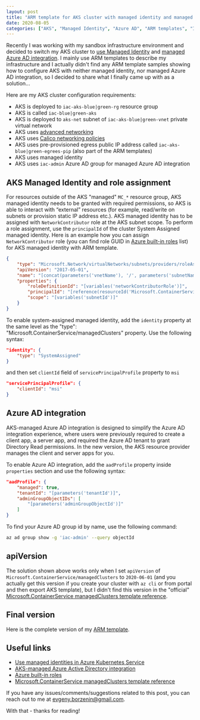 ```yaml
---
layout: post
title: "ARM template for AKS cluster with managed identity and managed Azure AD integration"
date: 2020-08-05
categories: ["AKS", "Managed Identity", "Azure AD", "ARM templates", "Infrastructure as Code"]
---
```


Recently I was working with my sandbox infrastructure environment and decided to switch my AKS cluster to [use Managed Identity](https://docs.microsoft.com/en-us/azure/aks/use-managed-identity?WT.mc_id=AZ-MVP-5003837) and [managed Azure AD integration](https://docs.microsoft.com/en-us/azure/aks/managed-aad?WT.mc_id=AZ-MVP-5003837). I mainly use ARM templates to describe my infrastructure and I actually didn't find any ARM template samples showing how to configure AKS with neither managed identity, nor managed Azure AD integration, so I decided to share what I finally came up with as a solution...

Here are my AKS cluster configuration requirements:

* AKS is deployed to `iac-aks-blue|green-rg` resource group
* AKS is called `iac-blue|green-aks`
* AKS is deployed to `aks-net` subnet of `iac-aks-blue|green-vnet` private virtual network
* AKS uses [advanced networking](https://docs.microsoft.com/en-us/azure/aks/configure-azure-cni?WT.mc_id=AZ-MVP-5003837)
* AKS uses [Calico networking policies](https://docs.microsoft.com/en-us/azure/aks/use-network-policies?WT.mc_id=AZ-MVP-5003837)
* AKS uses pre-provisioned egress public IP address called `iac-aks-blue|green-egrees-pip` (also part of the ARM templates)
* AKS uses managed identity
* AKS uses `iac-admin` Azure AD group for managed Azure AD integration

## AKS Managed Identity and role assignment

For resources outside of the AKS "managed" `MC_*` resource group, AKS managed identity needs to be granted with required permissions, so AKS is able to interact with “external” resources (for example, read/write on subnets or provision static IP address etc.). AKS managed identity has to be assigned with `NetworkContributor` role at the AKS subnet scope. To perform a role assignment, use the `principalId` of the cluster System Assigned managed identity. Here is an example how you can assign `NetworkContributor` role (you can find role GUID in [Azure built-in roles](https://docs.microsoft.com/en-us/azure/role-based-access-control/built-in-roles?WT.mc_id=AZ-MVP-5003837) list) for AKS managed identity with ARM template.

```json
{
    "type": "Microsoft.Network/virtualNetworks/subnets/providers/roleAssignments",
    "apiVersion": "2017-05-01",
    "name": "[concat(parameters('vnetName'), '/', parameters('subnetName'), '/Microsoft.Authorization/', guid(resourceGroup().id, 'akstovnet'))]",
    "properties": {
        "roleDefinitionId": "[variables('networkContributorRole')]",
        "principalId": "[reference(resourceId('Microsoft.ContainerService/managedClusters/', parameters('clusterName')), '2020-06-01', 'Full').identity.principalId]",
        "scope": "[variables('subnetId')]"
    }
}
```

To enable system-assigned managed identity, add the `identity` property at the same level as the "type": "Microsoft.ContainerService/managedClusters" property. Use the following syntax:

```json
"identity": {
    "type": "SystemAssigned"
}
```

and then set `clientId` field of `servicePrincipalProfile` property to `msi`  

```json
"servicePrincipalProfile": {
    "clientId": "msi"
}
```

## Azure AD integration

AKS-managed Azure AD integration is designed to simplify the Azure AD integration experience, where users were previously required to create a client app, a server app, and required the Azure AD tenant to grant Directory Read permissions. In the new version, the AKS resource provider manages the client and server apps for you.

To enable Azure AD integration, add the `aadProfile` property inside `properties` section and use the following syntax:

```json
"aadProfile": {
    "managed": true,
    "tenantId": "[parameters('tenantId')]",
    "adminGroupObjectIDs": [
        "[parameters('adminGroupObjectId')]"
    ]
}
```

To find your Azure AD group id by name, use the following command:

```bash
az ad group show -g 'iac-admin' --query objectId
```

## apiVersion

The solution shown above works only when I set `apiVersion` of `Microsoft.ContainerService/managedClusters` to `2020-06-01` (and you actually get this version if you create your cluster with `az cli` or from portal and then export AKS template), but I didn't find this version in the "official" [Microsoft.ContainerService managedClusters template reference](https://docs.microsoft.com/en-us/azure/templates/microsoft.containerservice/managedclusters?WT.mc_id=AZ-MVP-5003837).

## Final version

Here is the complete version of my [ARM template](https://github.com/evgenyb/arm/blob/master/aks/).

## Useful links

* [Use managed identities in Azure Kubernetes Service](https://docs.microsoft.com/en-us/azure/aks/use-managed-identity?WT.mc_id=AZ-MVP-5003837)
* [AKS-managed Azure Active Directory integration](https://docs.microsoft.com/en-us/azure/aks/managed-aad?WT.mc_id=AZ-MVP-5003837)
* [Azure built-in roles](https://docs.microsoft.com/en-us/azure/role-based-access-control/built-in-roles?WT.mc_id=AZ-MVP-5003837)
* [Microsoft.ContainerService managedClusters template reference](https://docs.microsoft.com/en-us/azure/templates/microsoft.containerservice/managedclusters?WT.mc_id=AZ-MVP-5003837)

If you have any issues/comments/suggestions related to this post, you can reach out to me at evgeny.borzenin@gmail.com.

With that - thanks for reading!
